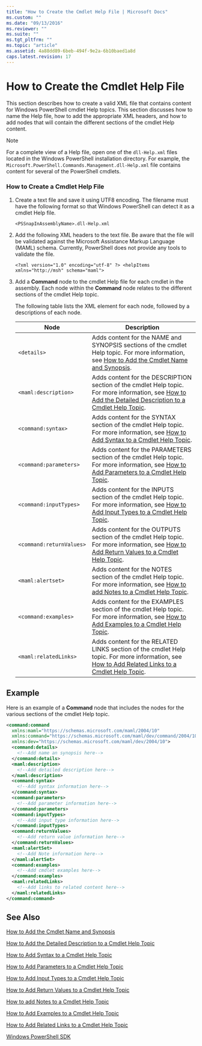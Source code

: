 ```yaml
---
title: "How to Create the Cmdlet Help File | Microsoft Docs"
ms.custom: ""
ms.date: "09/13/2016"
ms.reviewer: ""
ms.suite: ""
ms.tgt_pltfrm: ""
ms.topic: "article"
ms.assetid: 4a88dd89-6beb-494f-9e2a-6b10baed1a8d
caps.latest.revision: 17
---
```

# How to Create the Cmdlet Help File

This section describes how to create a valid XML file that contains content for Windows PowerShell
cmdlet Help topics. This section discusses how to name the Help file, how to add the appropriate XML
headers, and how to add nodes that will contain the different sections of the cmdlet Help content.

> [!NOTE]
> For a complete view of a Help file, open one of the `dll-Help.xml` files located in the Windows
> PowerShell installation directory. For example, the
> `Microsoft.PowerShell.Commands.Management.dll-Help.xml` file contains content for several of the
> PowerShell cmdlets.

### How to Create a Cmdlet Help File

1. Create a text file and save it using UTF8 encoding. The filename must have the following format
   so that Windows PowerShell can detect it as a cmdlet Help file.

   `<PSSnapInAssemblyName>.dll-Help.xml`

1. Add the following XML headers to the text file. Be aware that the file will be validated against
   the Microsoft Assistance Markup Language (MAML) schema. Currently, PowerShell does not provide
   any tools to validate the file.

   `<?xml version="1.0" encoding="utf-8" ?> <helpItems xmlns="http://msh" schema="maml">`

1. Add a **Command** node to the cmdlet Help file for each cmdlet in the assembly. Each node within the
   **Command** node relates to the different sections of the cmdlet Help topic.

   The following table lists the XML element for each node, followed by a descriptions of each node.

   |           Node           |                                                                                                     Description                                                                                                     |
   | ------------------------ | ------------------------------------------------------------------------------------------------------------------------------------------------------------------------------------------------------------------- |
   | `<details>`              | Adds content for the NAME and SYNOPSIS sections of the cmdlet Help topic. For more information, see [How to Add the Cmdlet Name and Synopsis](./how-to-add-the-cmdlet-name-and-synopsis-to-a-cmdlet-help-topic.md). |
   | `<maml:description>`     | Adds content for the DESCRIPTION section of the cmdlet Help topic. For more information, see [How to Add the Detailed Description to a Cmdlet Help Topic](./how-to-add-a-cmdlet-description.md).                    |
   | `<command:syntax>`       | Adds content for the SYNTAX section of the cmdlet Help topic. For more information, see [How to Add Syntax to a Cmdlet Help Topic](./how-to-add-syntax-to-a-cmdlet-help-topic.md).                                  |
   | `<command:parameters>`   | Adds content for the PARAMETERS section of the cmdlet Help topic. For more information, see [How to Add Parameters to a Cmdlet Help Topic](./how-to-add-parameter-information.md).                                  |
   | `<command:inputTypes>`   | Adds content for the INPUTS section of the cmdlet Help topic. For more information, see [How to Add Input Types to a Cmdlet Help Topic](./how-to-add-input-types-to-a-cmdlet-help-topic.md).                        |
   | `<command:returnValues>` | Adds content for the OUTPUTS section of the cmdlet Help topic. For more information, see [How to Add Return Values to a Cmdlet Help Topic](./how-to-add-return-values-to-a-cmdlet-help-topic.md).                   |
   | `<maml:alertset>`        | Adds content for the NOTES section of the cmdlet Help topic. For more information, see [How to add Notes to a Cmdlet Help Topic](./how-to-add-notes-to-a-cmdlet-help-topic.md).                                      |
   | `<command:examples>`     | Adds content for the EXAMPLES section of the cmdlet Help topic. For more information, see [How to Add Examples to a Cmdlet Help Topic](./how-to-add-examples-to-a-cmdlet-help-topic.md).                            |
   | `<maml:relatedLinks>`    | Adds content for the RELATED LINKS section of the cmdlet Help topic. For more information, see [How to Add Related Links to a Cmdlet Help Topic](./how-to-add-related-links-to-a-cmdlet-help-topic.md).             |

## Example

 Here is an example of a **Command** node that includes the nodes for the various sections of the
 cmdlet Help topic.

```xml
<command:command
  xmlns:maml="https://schemas.microsoft.com/maml/2004/10"
  xmlns:command="https://schemas.microsoft.com/maml/dev/command/2004/10"
  xmlns:dev="https://schemas.microsoft.com/maml/dev/2004/10">
  <command:details>
    <!--Add name an synopsis here-->
  </command:details>
  <maml:description>
    <!--Add detailed description here-->
  </maml:description>
  <command:syntax>
    <!--Add syntax information here-->
  </command:syntax>
  <command:parameters>
    <!--Add parameter information here-->
  </command:parameters>
  <command:inputTypes>
    <!--Add input type information here-->
  </command:inputTypes>
  <command:returnValues>
    <!--Add return value information here-->
  </command:returnValues>
  <maml:alertSet>
    <!--Add Note information here-->
  </maml:alertSet>
  <command:examples>
    <!--Add cmdlet examples here-->
  </command:examples>
  <maml:relatedLinks>
    <!--Add links to related content here-->
  </maml:relatedLinks>
</command:command>
```

## See Also

 [How to Add the Cmdlet Name and Synopsis](./how-to-add-the-cmdlet-name-and-synopsis-to-a-cmdlet-help-topic.md)

 [How to Add the Detailed Description to a Cmdlet Help Topic](./how-to-add-a-cmdlet-description.md)

 [How to Add Syntax to a Cmdlet Help Topic](./how-to-add-syntax-to-a-cmdlet-help-topic.md)

 [How to Add Parameters to a Cmdlet Help Topic](./how-to-add-parameter-information.md)

 [How to Add Input Types to a Cmdlet Help Topic](./how-to-add-input-types-to-a-cmdlet-help-topic.md)

 [How to Add Return Values to a Cmdlet Help Topic](./how-to-add-return-values-to-a-cmdlet-help-topic.md)

 [How to add Notes to a Cmdlet Help Topic](./how-to-add-notes-to-a-cmdlet-help-topic.md)

 [How to Add Examples to a Cmdlet Help Topic](./how-to-add-examples-to-a-cmdlet-help-topic.md)

 [How to Add Related Links to a Cmdlet Help Topic](./how-to-add-related-links-to-a-cmdlet-help-topic.md)

 [Windows PowerShell SDK](../windows-powershell-reference.md)
